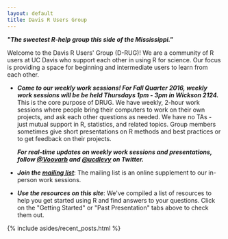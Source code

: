 ```yaml
---
layout: default
title: Davis R Users Group
---
```


<article class="row">
  <section class="small-12 large-8 columns page-content" markdown="1">

***"The sweetest R-help group this side of the Mississippi."***

Welcome to the Davis R Users' Group (D-RUG)!  We are a community of R users at UC Davis who support each other in using R for science. Our focus is providing a space for beginning and intermediate users to learn from each other.

-   ***Come to our weekly work sessions!  For Fall Quarter 2016, weekly work sessions will be be held Thursdays 1pm - 3pm in Wickson 2124.***  This is the core purpose of DRUG.  We have weekly, 2-hour work sessions where people bring their computers to work on their own projects, and ask each other questions as needed.  We have no TAs - just mutual support in R, statistics, and related topics.  Group members sometimes give short presentations on R methods and best practices or to get feedback on their projects.
    
    ***For real-time updates on weekly work sessions and presentations, follow [@Voovarb](http://www.twitter.com/Voovarb/) and [@ucdlevy](http://www.twitter.com/ucdlevy) on Twitter.***

 - ***Join the [mailing list](https://groups.google.com/d/forum/davis-rug)***: The mailing list is an online supplement to our in-person work sessions.

 - ***Use the resources on this site***: We've compiled a list of resources to help you get started using R and find answers to your questions.  Click on the "Getting Started" or "Past Presentation" tabs above to check them out.

</section>
    {% include asides/recent_posts.html %}
</article>
